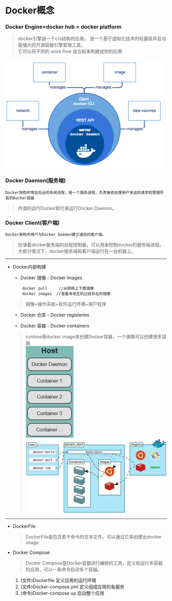 # Docker概念
### Docker Engine+docker hub = docker platform   
> docker引擎是一个c/s结构的应用， 是一个基于虚拟化技术的轻量级并且功能强大的开源容器引擎管理工具。   
> 它可以将不同的 work flow 组合起来构建成你的应用   

![](images/engine.png "")
### Docker Daemon(服务端)
```
Docker架构中常驻后台的系统进程，是一个服务进程，负责接收处理用户发送的请求和管理所有的Docker容器
```
> 所谓的运行Docker即代表运行Docker Daemon。
### Docker Client(客户端)
```
Docker架构中用户与Docker Daemon建立通信的客户端。
```
> 扮演着docker服务端的远程控制器，可以用来控制docker的服务端进程。   
> 大部分情况下，docker服务端和客户端运行在一台机器上。   
---
* Docker内部构建
   * Docker 镜像 - Docker images
   ```
       docker pull     //从网络上下载镜像
       docker images  //查看本地主机已经存在的镜像 
   ```
   > 镜像=操作系统+软件运行环境+用户程序

   * Docker 仓库 - Docker registeries

   * Docker 容器 - Docker containers
   > runtime用docker image来创建Docker容器，一个镜像可以创建很多容器   
![](images/container.jpg "") ![](images/image.jpg "")
---
* DockerFile
   > DockerFile是包含若干命令的文本文件，可以通过它来创建出docker image
* Docker Compose
   > Docker Compose是Docker容器进行编排的工具，定义和运行多容器的应用，可以一条命令启动多个容器。
   1. (文件)Dockerfile 定义应用的运行环境
   2. (文件)Docker-compose.yml 定义组成应用的各服务
   3. (命令)Docker-compose up 启动整个应用
